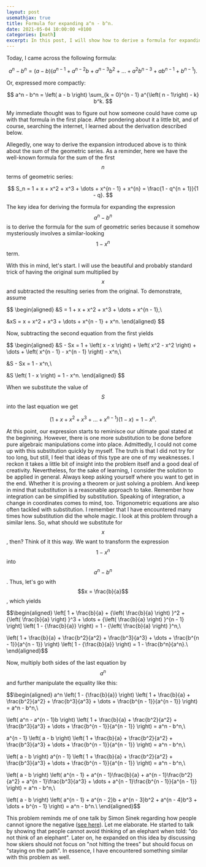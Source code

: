 ```yaml
---
layout: post
usemathjax: true
title: Formula for expanding a^n - b^n.
date: 2021-05-04 10:00:00 +0100
categories: [math]
excerpt: In this post, I will show how to derive a formula for expanding a^n - b^n.
---
```


Today, I came across the following formula:

$$
a^n - b^n = \left( a - b \right) \left( a^{n - 1} + a^{n - 2}b + a^{n - 3}b^2 + \dots + a^2b^{n - 3} + ab^{n - 1} + b^{n - 1} \right).
$$

Or, expressed more compactly:

$$
a^n - b^n = \left( a - b \right) \sum_{k = 0}^{n - 1} a^{\left( n - 1\right) - k} b^k.
$$

My immediate thought was to figure out how someone could have come up with that formula in the first place. After pondering about it a little bit, and of course, searching the internet, I learned about the derivation described below.

Allegedly, one way to derive the expansion introduced above is to think about the sum of the geometric series. As a reminder, here we have the well-known formula for the sum of the first $$n$$ terms of geometric series:

$$
S_n = 1 + x + x^2 + x^3 + \dots + x^{n - 1} + x^{n} = \frac{1 - q^{n + 1}}{1 - q}.
$$

The key idea for deriving the formula for expanding the expression $$a^n - b^n$$ is to derive the formula for the sum of geometric series because it somehow mysteriously involves a similar-looking $$1 - x^n$$ term.

With this in mind, let's start. I will use the beautiful and probably standard trick of having the original sum multiplied by $$x$$ and subtracted the resulting series from the original. To demonstrate, assume

$$
\begin{aligned}
&S = 1 + x + x^2 + x^3 + \dots + x^{n - 1},\\

&xS = x + x^2 + x^3 + \dots + x^{n - 1} + x^n.
\end{aligned}
$$

Now, subtracting the second equation from the first yields

$$
\begin{aligned}
&S - Sx = 1 + \left( x - x \right) + \left( x^2 - x^2 \right) + \dots + \left( x^{n - 1} - x^{n - 1} \right) - x^n,\\

&S - Sx = 1 - x^n,\\

&S \left( 1 - x \right) = 1 - x^n.
\end{aligned}
$$

When we substitute the value of $$S$$ into the last equation we get

$$
\left( 1 + x + x^2 + x^3 + \dots + x^{n - 1} \right) \left( 1 - x \right) = 1 - x^n.
$$

At this point, our expression starts to reminisce our ultimate goal stated at the beginning. However, there is one more substitution to be done before pure algebraic manipulations come into place. Admittedly, I could not come up with this substitution quickly by myself. The truth is that I did not try for too long, but still, I feel that ideas of this type are one of my weaknesses. I reckon it takes a little bit of insight into the problem itself and a good deal of creativity. Nevertheless, for the sake of learning, I consider the solution to be applied in general. Always keep asking yourself where you want to get in the end. Whether it is proving a theorem or just solving a problem. And keep in mind that substitution is a reasonable approach to take. Remember how integration can be simplified by substitution. Speaking of integration, a change in coordinates comes to mind, too. Trigonometric equations are also often tackled with substitution. I remember that I have encountered many times how substitution did the whole magic. I look at this problem through a similar lens. So, what should we substitute for $$x$$, then? Think of it this way. We want to transform the expression $$1 - x^n$$ into $$a^n - b^n$$. Thus, let's go with $$x = \frac{b}{a}$$, which yields

$$\begin{aligned}
\left[ 1 + \frac{b}{a} + {\left( \frac{b}{a} \right) }^2 + {\left( \frac{b}{a} \right) }^3 + \dots + {\left( \frac{b}{a} \right) }^{n - 1} \right] \left( 1 - {\frac{b}{a}} \right) = 1 - {\left( \frac{b}{a} \right) }^n,\\

\left( 1 + \frac{b}{a} + \frac{b^2}{a^2} + \frac{b^3}{a^3} + \dots + \frac{b^{n - 1}}{a^{n - 1}} \right) \left( 1 - {\frac{b}{a}} \right) = 1 - \frac{b^n}{a^n}.\\
\end{aligned}$$

Now, multiply both sides of the last equation by $$a^n$$ and further manipulate the equality like this:

$$\begin{aligned}
a^n \left( 1 - {\frac{b}{a}} \right) \left( 1 + \frac{b}{a} + \frac{b^2}{a^2} + \frac{b^3}{a^3} + \dots + \frac{b^{n - 1}}{a^{n - 1}} \right) = a^n - b^n,\\

\left( a^n - a^{n - 1}b \right) \left( 1 + \frac{b}{a} + \frac{b^2}{a^2} + \frac{b^3}{a^3} + \dots + \frac{b^{n - 1}}{a^{n - 1}} \right) = a^n - b^n,\\

a^{n - 1} \left( a - b \right) \left( 1 + \frac{b}{a} + \frac{b^2}{a^2} + \frac{b^3}{a^3} + \dots + \frac{b^{n - 1}}{a^{n - 1}} \right) = a^n - b^n,\\

\left( a - b \right) a^{n - 1}  \left( 1 + \frac{b}{a} + \frac{b^2}{a^2} + \frac{b^3}{a^3} + \dots + \frac{b^{n - 1}}{a^{n - 1}} \right) = a^n - b^n,\\

\left( a - b \right)  \left( a^{n - 1} + a^{n - 1}\frac{b}{a} + a^{n - 1}\frac{b^2}{a^2} + a^{n - 1}\frac{b^3}{a^3} + \dots + a^{n - 1}\frac{b^{n - 1}}{a^{n - 1}} \right) = a^n - b^n,\\

\left( a - b \right)  \left( a^{n - 1} + a^{n - 2}b + a^{n - 3}b^2 + a^{n - 4}b^3 + \dots + b^{n - 1} \right) = a^n - b^n.\\
\end{aligned}$$

This problem reminds me of one talk by Simon Sinek regarding how people cannot ignore the negative ([see here](https://www.youtube.com/watch?v=W05FYkqv7hM)). Let me elaborate. He started to talk by showing that people cannot avoid thinking of an elephant when told: "do not think of an elephant". Later on, he expanded on this idea by discussing how skiers should not focus on "not hitting the trees" but should focus on "staying on the path". In essence, I have encountered something similar with this problem as well.
